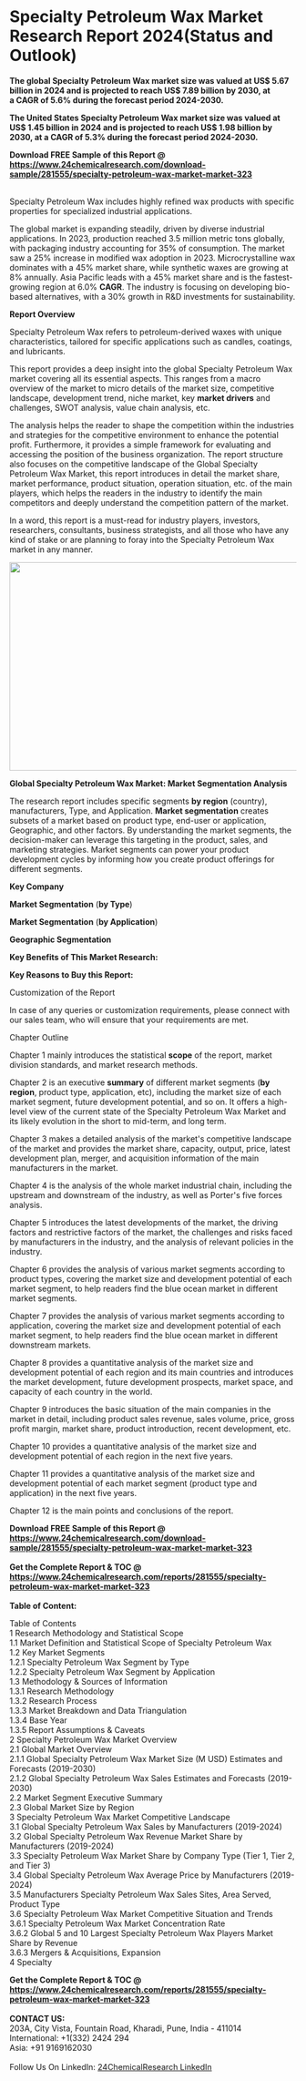 <h1>Specialty Petroleum Wax Market Research Report 2024(Status and Outlook)</h1><p><strong>The global Specialty Petroleum Wax market size was valued at US$ 5.67 billion in 2024 and is projected to reach US$ 7.89 billion by 2030, at a CAGR of 5.6% during the forecast period 2024-2030.</strong></p><p>
</p><p><strong>The United States Specialty Petroleum Wax market size was valued at US$ 1.45 billion in 2024 and is projected to reach US$ 1.98 billion by 2030, at a CAGR of 5.3% during the forecast period 2024-2030.</strong></p><div><b>Download FREE Sample of this Report @ 
            <a href="https://www.24chemicalresearch.com/download-sample/281555/specialty-petroleum-wax-market-market-323">
            https://www.24chemicalresearch.com/download-sample/281555/specialty-petroleum-wax-market-market-323</a></b></div><br><p>
</p><p>Specialty Petroleum Wax includes highly refined wax products with specific properties for specialized industrial applications.</p><p>
</p><p>The global market is expanding steadily, driven by diverse industrial applications. In 2023, production reached 3.5 million metric tons globally, with packaging industry accounting for 35% of consumption. The market saw a 25% increase in modified wax adoption in 2023. Microcrystalline wax dominates with a 45% market share, while synthetic waxes are growing at 8% annually. Asia Pacific leads with a 45% market share and is the fastest-growing region at 6.0% <strong>CAGR</strong>. The industry is focusing on developing bio-based alternatives, with a 30% growth in R&amp;D investments for sustainability.</p><p>
</p><p><strong>Report Overview</strong></p><p>
</p><p></p><p>
</p><p>Specialty Petroleum Wax refers to petroleum-derived waxes with unique characteristics, tailored for specific applications such as candles, coatings, and lubricants.</p><p>
</p><p>This report provides a deep insight into the global Specialty Petroleum Wax market covering all its essential aspects. This ranges from a macro overview of the market to micro details of the market size, competitive landscape, development trend, niche market, key <strong>market drivers</strong> and challenges, SWOT analysis, value chain analysis, etc.</p><p>
</p><p>The analysis helps the reader to shape the competition within the industries and strategies for the competitive environment to enhance the potential profit. Furthermore, it provides a simple framework for evaluating and accessing the position of the business organization. The report structure also focuses on the competitive landscape of the Global Specialty Petroleum Wax Market, this report introduces in detail the market share, market performance, product situation, operation situation, etc. of the main players, which helps the readers in the industry to identify the main competitors and deeply understand the competition pattern of the market.</p><p>
</p><p>In a word, this report is a must-read for industry players, investors, researchers, consultants, business strategists, and all those who have any kind of stake or are planning to foray into the Specialty Petroleum Wax market in any manner.</p><p>
</p><p><img alt="" src="https://24chemicalresearch.com/assets/report-images/SpecialtyPetroleumWaxMarket.png" style="height:366px; width:731px"></p><p>
</p><p><strong>Global Specialty Petroleum Wax Market: Market Segmentation Analysis</strong></p><p>
</p><p>The research report includes specific segments <strong>by region</strong> (country), manufacturers, Type, and Application. <strong>Market segmentation</strong> creates subsets of a market based on product type, end-user or application, Geographic, and other factors. By understanding the market segments, the decision-maker can leverage this targeting in the product, sales, and marketing strategies. Market segments can power your product development cycles by informing how you create product offerings for different segments.</p><p>
<strong>Key Company</strong></p><p>
</p><p>
<strong>Market Segmentation</strong> (<strong>by Type</strong>)</p><p>
</p><p>
<strong>Market Segmentation</strong> (<strong>by Application</strong>)</p><p>
</p><p>
<strong>Geographic Segmentation</strong></p><p>
</p><p>
<strong>Key Benefits of This Market Research:</strong></p><p>
</p><p>
<strong>Key Reasons to Buy this Report:</strong></p><p>
</p><p>
</p><p>Customization of the Report</p><p>
</p><p>In case of any queries or customization requirements, please connect with our sales team, who will ensure that your requirements are met.</p><p>
</p><p>Chapter Outline</p><p>
</p><p>Chapter 1 mainly introduces the statistical <strong>scope</strong> of the report, market division standards, and market research methods.</p><p>
</p><p>Chapter 2 is an executive <strong>summary</strong> of different market segments (<strong>by region</strong>, product type, application, etc), including the market size of each market segment, future development potential, and so on. It offers a high-level view of the current state of the Specialty Petroleum Wax Market and its likely evolution in the short to mid-term, and long term.</p><p>
</p><p>Chapter 3 makes a detailed analysis of the market's competitive landscape of the market and provides the market share, capacity, output, price, latest development plan, merger, and acquisition information of the main manufacturers in the market.</p><p>
</p><p>Chapter 4 is the analysis of the whole market industrial chain, including the upstream and downstream of the industry, as well as Porter's five forces analysis.</p><p>
</p><p>Chapter 5 introduces the latest developments of the market, the driving factors and restrictive factors of the market, the challenges and risks faced by manufacturers in the industry, and the analysis of relevant policies in the industry.</p><p>
</p><p>Chapter 6 provides the analysis of various market segments according to product types, covering the market size and development potential of each market segment, to help readers find the blue ocean market in different market segments.</p><p>
</p><p>Chapter 7 provides the analysis of various market segments according to application, covering the market size and development potential of each market segment, to help readers find the blue ocean market in different downstream markets.</p><p>
</p><p>Chapter 8 provides a quantitative analysis of the market size and development potential of each region and its main countries and introduces the market development, future development prospects, market space, and capacity of each country in the world.</p><p>
</p><p>Chapter 9 introduces the basic situation of the main companies in the market in detail, including product sales revenue, sales volume, price, gross profit margin, market share, product introduction, recent development, etc.</p><p>
</p><p>Chapter 10 provides a quantitative analysis of the market size and development potential of each region in the next five years.</p><p>
</p><p>Chapter 11 provides a quantitative analysis of the market size and development potential of each market segment (product type and application) in the next five years.</p><p>
</p><p>Chapter 12 is the main points and conclusions of the report.</p><div><b>Download FREE Sample of this Report @ 
            <a href="https://www.24chemicalresearch.com/download-sample/281555/specialty-petroleum-wax-market-market-323">
            https://www.24chemicalresearch.com/download-sample/281555/specialty-petroleum-wax-market-market-323</a></b></div><br><div><b>Get the Complete Report & TOC @ 
            <a href="https://www.24chemicalresearch.com/reports/281555/specialty-petroleum-wax-market-market-323">
            https://www.24chemicalresearch.com/reports/281555/specialty-petroleum-wax-market-market-323</a></b></div><br>
            <b>Table of Content:</b><p>Table of Contents<br />
 1 Research Methodology and Statistical Scope<br />
 1.1 Market Definition and Statistical Scope of Specialty Petroleum Wax<br />
 1.2 Key Market Segments<br />
 1.2.1 Specialty Petroleum Wax Segment by Type<br />
 1.2.2 Specialty Petroleum Wax Segment by Application<br />
 1.3 Methodology & Sources of Information<br />
 1.3.1 Research Methodology<br />
 1.3.2 Research Process<br />
 1.3.3 Market Breakdown and Data Triangulation<br />
 1.3.4 Base Year<br />
 1.3.5 Report Assumptions & Caveats<br />
 2 Specialty Petroleum Wax Market Overview<br />
 2.1 Global Market Overview<br />
 2.1.1 Global Specialty Petroleum Wax Market Size (M USD) Estimates and Forecasts (2019-2030)<br />
 2.1.2 Global Specialty Petroleum Wax Sales Estimates and Forecasts (2019-2030)<br />
 2.2 Market Segment Executive Summary<br />
 2.3 Global Market Size by Region<br />
 3 Specialty Petroleum Wax Market Competitive Landscape<br />
 3.1 Global Specialty Petroleum Wax Sales by Manufacturers (2019-2024)<br />
 3.2 Global Specialty Petroleum Wax Revenue Market Share by Manufacturers (2019-2024)<br />
 3.3 Specialty Petroleum Wax Market Share by Company Type (Tier 1, Tier 2, and Tier 3)<br />
 3.4 Global Specialty Petroleum Wax Average Price by Manufacturers (2019-2024)<br />
 3.5 Manufacturers Specialty Petroleum Wax Sales Sites, Area Served, Product Type<br />
 3.6 Specialty Petroleum Wax Market Competitive Situation and Trends<br />
 3.6.1 Specialty Petroleum Wax Market Concentration Rate<br />
 3.6.2 Global 5 and 10 Largest Specialty Petroleum Wax Players Market Share by Revenue<br />
 3.6.3 Mergers & Acquisitions, Expansion<br />
 4 Specialty</p><div><b>Get the Complete Report & TOC @ 
            <a href="https://www.24chemicalresearch.com/reports/281555/specialty-petroleum-wax-market-market-323">
            https://www.24chemicalresearch.com/reports/281555/specialty-petroleum-wax-market-market-323</a></b></div><br><b>CONTACT US:</b><br>
            203A, City Vista, Fountain Road, Kharadi, Pune, India - 411014<br>
            International: +1(332) 2424 294<br>
            Asia: +91 9169162030 <br><br>
            Follow Us On LinkedIn: <a href="https://www.linkedin.com/company/24chemicalresearch/">24ChemicalResearch LinkedIn</a>